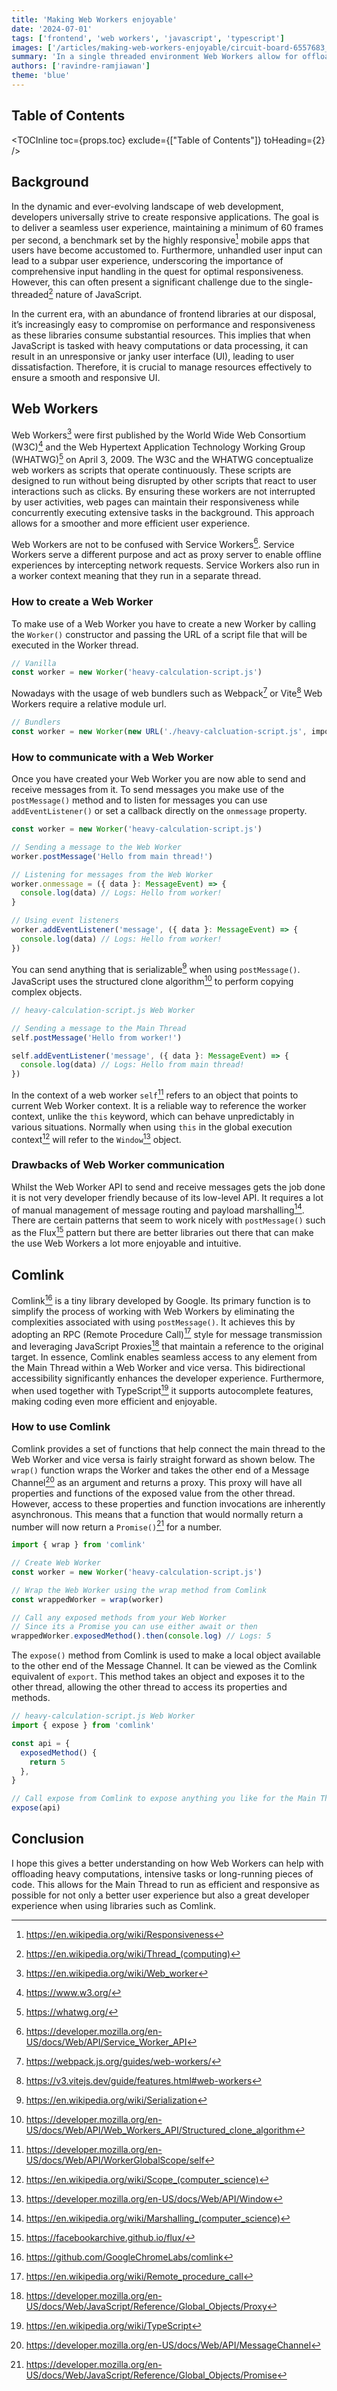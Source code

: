 ```yaml
---
title: 'Making Web Workers enjoyable'
date: '2024-07-01'
tags: ['frontend', 'web workers', 'javascript', 'typescript']
images: ['/articles/making-web-workers-enjoyable/circuit-board-6557683_1280.jpg']
summary: 'In a single threaded environment Web Workers allow for offloading intensive tasks to keep the main thread free and responsive.'
authors: ['ravindre-ramjiawan']
theme: 'blue'
---
```


## Table of Contents

<TOCInline toc={props.toc} exclude={["Table of Contents"]} toHeading={2} />

## Background

In the dynamic and ever-evolving landscape of web development, developers universally strive to create responsive applications.
The goal is to deliver a seamless user experience, maintaining a minimum of 60 frames per second, a benchmark set by the highly responsive[^1] mobile apps that users have become accustomed to.
Furthermore, unhandled user input can lead to a subpar user experience, underscoring the importance of comprehensive input handling in the quest for optimal responsiveness.
However, this can often present a significant challenge due to the single-threaded[^2] nature of JavaScript.

In the current era, with an abundance of frontend libraries at our disposal, it’s increasingly easy to compromise on performance and responsiveness as these libraries consume substantial resources.
This implies that when JavaScript is tasked with heavy computations or data processing, it can result in an unresponsive or janky user interface (UI), leading to user dissatisfaction.
Therefore, it is crucial to manage resources effectively to ensure a smooth and responsive UI.

## Web Workers

Web Workers[^3] were first published by the World Wide Web Consortium (W3C)[^17] and the Web Hypertext Application Technology Working Group (WHATWG)[^18] on April 3, 2009.
The W3C and the WHATWG conceptualize web workers as scripts that operate continuously.
These scripts are designed to run without being disrupted by other scripts that react to user interactions such as clicks.
By ensuring these workers are not interrupted by user activities, web pages can maintain their responsiveness while concurrently executing extensive tasks in the background.
This approach allows for a smoother and more efficient user experience.

Web Workers are not to be confused with Service Workers[^19]. Service Workers serve a different purpose and act as proxy server to enable offline experiences by intercepting network requests.
Service Workers also run in a worker context meaning that they run in a separate thread.

### How to create a Web Worker

To make use of a Web Worker you have to create a new Worker by calling the `Worker()` constructor and passing the URL of a script file that will be executed in the Worker thread.

```typescript
// Vanilla
const worker = new Worker('heavy-calculation-script.js')
```

Nowadays with the usage of web bundlers such as Webpack[^4] or Vite[^5] Web Workers require a relative module url.

```typescript
// Bundlers
const worker = new Worker(new URL('./heavy-calcluation-script.js', import.meta.url))
```

### How to communicate with a Web Worker

Once you have created your Web Worker you are now able to send and receive messages from it.
To send messages you make use of the `postMessage()` method and to listen for messages you can use `addEventListener()` or set a callback directly on the `onmessage` property.

```typescript
const worker = new Worker('heavy-calculation-script.js')

// Sending a message to the Web Worker
worker.postMessage('Hello from main thread!')

// Listening for messages from the Web Worker
worker.onmessage = ({ data }: MessageEvent) => {
  console.log(data) // Logs: Hello from worker!
}

// Using event listeners
worker.addEventListener('message', ({ data }: MessageEvent) => {
  console.log(data) // Logs: Hello from worker!
})
```

You can send anything that is serializable[^6] when using `postMessage()`. JavaScript uses the structured clone algorithm[^7] to perform copying complex objects.

```typescript
// heavy-calculation-script.js Web Worker

// Sending a message to the Main Thread
self.postMessage('Hello from worker!')

self.addEventListener('message', ({ data }: MessageEvent) => {
  console.log(data) // Logs: Hello from main thread!
})
```

In the context of a web worker `self`[^8] refers to an object that points to current Web Worker context. It is a reliable way to reference the worker context, unlike the `this` keyword, which can behave unpredictably in various situations.
Normally when using `this` in the global execution context[^9] will refer to the `Window`[^10] object.

### Drawbacks of Web Worker communication

Whilst the Web Worker API to send and receive messages gets the job done it is not very developer friendly because of its low-level API.
It requires a lot of manual management of message routing and payload marshalling[^11].
There are certain patterns that seem to work nicely with `postMessage()` such as the Flux[^12] pattern but there are better libraries out there that can make the use Web Workers a lot more enjoyable and intuitive.

## Comlink

Comlink[^13] is a tiny library developed by Google. Its primary function is to simplify the process of working with Web Workers by eliminating the complexities associated with using `postMessage()`.
It achieves this by adopting an RPC (Remote Procedure Call)[^14] style for message transmission and leveraging JavaScript Proxies[^15] that maintain a reference to the original target.
In essence, Comlink enables seamless access to any element from the Main Thread within a Web Worker and vice versa.
This bidirectional accessibility significantly enhances the developer experience.
Furthermore, when used together with TypeScript[^16] it supports autocomplete features, making coding even more efficient and enjoyable.

### How to use Comlink

Comlink provides a set of functions that help connect the main thread to the Web Worker and vice versa is fairly straight forward as shown below.
The `wrap()` function wraps the Worker and takes the other end of a Message Channel[^21] as an argument and returns a proxy.
This proxy will have all properties and functions of the exposed value from the other thread.
However, access to these properties and function invocations are inherently asynchronous.
This means that a function that would normally return a number will now return a `Promise()`[^20] for a number.

```typescript
import { wrap } from 'comlink'

// Create Web Worker
const worker = new Worker('heavy-calculation-script.js')

// Wrap the Web Worker using the wrap method from Comlink
const wrappedWorker = wrap(worker)

// Call any exposed methods from your Web Worker
// Since its a Promise you can use either await or then
wrappedWorker.exposedMethod().then(console.log) // Logs: 5
```

The `expose()` method from Comlink is used to make a local object available to the other end of the Message Channel.
It can be viewed as the Comlink equivalent of `export`. This method takes an object and exposes it to the other thread, allowing the other thread to access its properties and methods.

```typescript
// heavy-calculation-script.js Web Worker
import { expose } from 'comlink'

const api = {
  exposedMethod() {
    return 5
  },
}

// Call expose from Comlink to expose anything you like for the Main Thread to have access to
expose(api)
```

## Conclusion

I hope this gives a better understanding on how Web Workers can help with offloading heavy computations, intensive tasks or long-running pieces of code.
This allows for the Main Thread to run as efficient and responsive as possible for not only a better user experience but also a great developer experience when using libraries such as Comlink.

[^1]: https://en.wikipedia.org/wiki/Responsiveness
[^2]: https://en.wikipedia.org/wiki/Thread_(computing)
[^3]: https://en.wikipedia.org/wiki/Web_worker
[^4]: https://webpack.js.org/guides/web-workers/
[^5]: https://v3.vitejs.dev/guide/features.html#web-workers
[^6]: https://en.wikipedia.org/wiki/Serialization
[^7]: https://developer.mozilla.org/en-US/docs/Web/API/Web_Workers_API/Structured_clone_algorithm
[^8]: https://developer.mozilla.org/en-US/docs/Web/API/WorkerGlobalScope/self
[^9]: https://en.wikipedia.org/wiki/Scope_(computer_science)
[^10]: https://developer.mozilla.org/en-US/docs/Web/API/Window
[^11]: https://en.wikipedia.org/wiki/Marshalling_(computer_science)
[^12]: https://facebookarchive.github.io/flux/
[^13]: https://github.com/GoogleChromeLabs/comlink
[^14]: https://en.wikipedia.org/wiki/Remote_procedure_call
[^15]: https://developer.mozilla.org/en-US/docs/Web/JavaScript/Reference/Global_Objects/Proxy
[^16]: https://en.wikipedia.org/wiki/TypeScript
[^17]: https://www.w3.org/
[^18]: https://whatwg.org/
[^19]: https://developer.mozilla.org/en-US/docs/Web/API/Service_Worker_API
[^20]: https://developer.mozilla.org/en-US/docs/Web/JavaScript/Reference/Global_Objects/Promise
[^21]: https://developer.mozilla.org/en-US/docs/Web/API/MessageChannel
